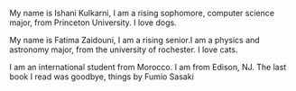 My name is Ishani Kulkarni, I am a rising sophomore, computer science major, from Princeton University. I love dogs.

My name is Fatima Zaidouni, I am a rising senior.I am a physics and astronomy major, from the university of rochester. I love cats.

I am an international student from Morocco.
I am from Edison, NJ.
The last book I read was goodbye, things by Fumio Sasaki
